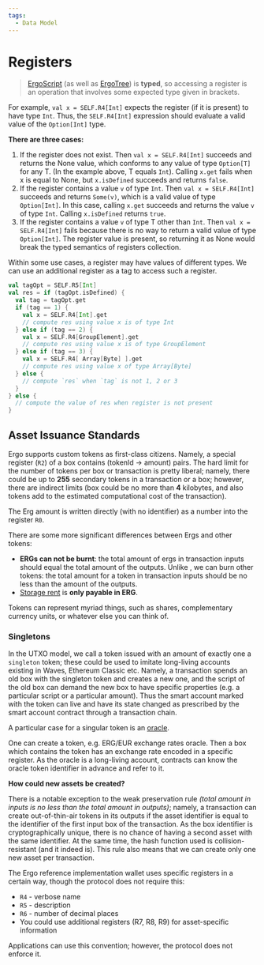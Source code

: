 ```yaml
---
tags:
  - Data Model
---
```

# Registers

> [ErgoScript](/dev/scs/ergoscript) (as well as [ErgoTree](/dev/scs/ergotree)) is **typed**, so accessing a register is an operation that involves some expected type given in brackets. 

    
For example, `val x = SELF.R4[Int]` expects the register (if it is present) to have type `Int`.  Thus, the `SELF.R4[Int]` expression should evaluate a valid value of the `Option[Int]` type.


**There are three cases:**

1. If the register does not exist. Then `val x = SELF.R4[Int]` succeeds and returns the None value, which conforms to any value of type `Option[T]` for any T. (In the example above, T equals `Int`). Calling `x.get` fails when x is equal to None, but `x.isDefined` succeeds and returns `false`.
2. If the register contains a value `v` of type `Int`. Then `val x = SELF.R4[Int]` succeeds and returns `Some(v)`, which is a valid value of type `Option[Int]`. In this case, calling `x.get` succeeds and returns the value `v` of type `Int`. Calling `x.isDefined` returns `true`.
3. If the register contains a value `v` of type T other than `Int`. Then `val x = SELF.R4[Int]` fails because there is no way to return a valid value of type `Option[Int]`. The register value is present, so returning it as None would break the typed semantics of registers collection.
    
Within some use cases, a register may have values of different types. We can use an additional register as a tag to access such a register.

```scala
val tagOpt = SELF.R5[Int]
val res = if (tagOpt.isDefined) {
  val tag = tagOpt.get
  if (tag == 1) {
    val x = SELF.R4[Int].get
    // compute res using value x is of type Int
  } else if (tag == 2) {
    val x = SELF.R4[GroupElement].get
    // compute res using value x is of type GroupElement
  } else if (tag == 3) {
    val x = SELF.R4[ Array[Byte] ].get
    // compute res using value x of type Array[Byte]
  } else {
    // compute `res` when `tag` is not 1, 2 or 3
  }
} else {
  // compute the value of res when register is not present
}
```

## Asset Issuance Standards 

Ergo supports custom tokens as first-class citizens. Namely, a special register (`R2`) of a box contains (tokenId -> amount) pairs. The hard limit for the number of tokens per box or transaction is pretty liberal; namely, there could be up to **255** secondary tokens in a transaction or a box; however, there are indirect limits (box could be no more than **4** kilobytes, and also tokens add to the estimated computational cost of the transaction).

The Erg amount is written directly (with no identifier) as a number into the register `R0`. 

There are some more significant differences between Ergs and other tokens:

* **ERGs can not be burnt**: the total amount of ergs in transaction inputs should equal the total amount of the outputs. Unlike , we can burn other tokens: the total amount for a token in transaction inputs should be no less than the amount of the outputs.
* [Storage rent](/mining/rent) is **only payable in ERG**.

Tokens can represent myriad things, such as shares, complementary currency units, or whatever else you can think of. 

### Singletons

In the UTXO model, we call a token issued with an amount of exactly one a `singleton` token; these could be used to imitate long-living accounts existing in Waves, Ethereum Classic etc. Namely, a transaction spends an old box with the singleton token and creates a new one, and the script of the old box can demand the new box to have specific properties (e.g. a particular script or a particular amount). Thus the smart account marked with the token can live and have its state changed as prescribed by the smart account contract through a transaction chain. 

A particular case for a singular token is an [oracle](oracles.md). 

One can create a token, e.g. ERG/EUR exchange rates oracle. Then a box which contains the token has an exchange rate encoded in a specific register. As the oracle is a long-living account, contracts can know the oracle token identifier in advance and refer to it. 

**How could new assets be created?**

There is a notable exception to the weak preservation rule *(total amount in inputs is no less than the total amount in outputs)*; namely, a transaction can create out-of-thin-air tokens in its outputs if the asset identifier is equal to the identifier of the first input box of the transaction. As the box identifier is cryptographically unique, there is no chance of having a second asset with the same identifier. At the same time, the hash function used is collision-resistant (and it indeed is). This rule also means that we can create only one new asset per transaction. 

The Ergo reference implementation wallet uses specific registers in a certain way, though the protocol does not require this: 

* `R4` - verbose name
* `R5` - description
* `R6` - number of decimal places
* You could use additional registers (R7, R8, R9) for asset-specific information 

Applications can use this convention; however, the protocol does not enforce it.
